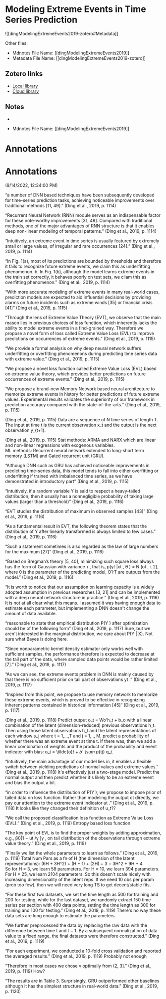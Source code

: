 # Modeling Extreme Events in Time Series Prediction

![[dingModelingExtremeEvents2019-zotero#Metadata]]

Other files:
* Mdnotes File Name: [[dingModelingExtremeEvents2019]]
* Metadata File Name: [[dingModelingExtremeEvents2019-zotero]]

##  Zotero links
* [Local library](zotero://select/items/1_2VBD3PYT)
* [Cloud library](http://zotero.org/users/4968335/items/2VBD3PYT)

## Notes
- 

* Mdnotes File Name: [[dingModelingExtremeEvents2019]]

# Annotations  

# Annotations  
(9/14/2022, 12:34:00 PM)

<span class="highlight" data-annotation="%7B%22attachmentURI%22%3A%22http%3A%2F%2Fzotero.org%2Fusers%2F4968335%2Fitems%2FENYDACEU%22%2C%22annotationKey%22%3A%225LVNT2IZ%22%2C%22color%22%3A%22%23ffd400%22%2C%22pageLabel%22%3A%221114%22%2C%22position%22%3A%7B%22pageIndex%22%3A0%2C%22rects%22%3A%5B%5B470.132%2C479.697%2C558.201%2C483.786%5D%2C%5B317.955%2C468.738%2C559.702%2C472.827%5D%2C%5B317.955%2C457.779%2C558.193%2C461.868%5D%2C%5B317.955%2C446.82%2C379.894%2C450.909%5D%5D%7D%2C%22citationItem%22%3A%7B%22uris%22%3A%5B%22http%3A%2F%2Fzotero.org%2Fusers%2F4968335%2Fitems%2F2VBD3PYT%22%5D%2C%22locator%22%3A%221114%22%7D%7D">“a number of DNN based techniques have been subsequently developed for time-series prediction tasks, achieving noticeable improvements over traditional methods [11, 49].”</span> <span class="citation" data-citation="%7B%22citationItems%22%3A%5B%7B%22uris%22%3A%5B%22http%3A%2F%2Fzotero.org%2Fusers%2F4968335%2Fitems%2F2VBD3PYT%22%5D%2C%22locator%22%3A%221114%22%7D%5D%2C%22properties%22%3A%7B%7D%7D">(<span class="citation-item">Ding et al., 2019, p. 1114</span>)</span>

<span class="highlight" data-annotation="%7B%22attachmentURI%22%3A%22http%3A%2F%2Fzotero.org%2Fusers%2F4968335%2Fitems%2FENYDACEU%22%2C%22annotationKey%22%3A%22MV4FEFWV%22%2C%22color%22%3A%22%23ffd400%22%2C%22pageLabel%22%3A%221114%22%2C%22position%22%3A%7B%22pageIndex%22%3A0%2C%22rects%22%3A%5B%5B522.686%2C446.82%2C558.193%2C450.909%5D%2C%5B317.955%2C435.861%2C558.358%2C439.95%5D%2C%5B317.955%2C424.902%2C559.715%2C428.991%5D%2C%5B317.955%2C413.943%2C558.19%2C418.032%5D%2C%5B317.955%2C402.985%2C548.316%2C407.074%5D%5D%7D%2C%22citationItem%22%3A%7B%22uris%22%3A%5B%22http%3A%2F%2Fzotero.org%2Fusers%2F4968335%2Fitems%2F2VBD3PYT%22%5D%2C%22locator%22%3A%221114%22%7D%7D">“Recurrent Neural Network (RNN) module serves as an indispensable factor for these note-worthy improvements [31, 48]. Compared with traditional methods, one of the major advantages of RNN structure is that it enables deep non-linear modeling of temporal patterns.”</span> <span class="citation" data-citation="%7B%22citationItems%22%3A%5B%7B%22uris%22%3A%5B%22http%3A%2F%2Fzotero.org%2Fusers%2F4968335%2Fitems%2F2VBD3PYT%22%5D%2C%22locator%22%3A%221114%22%7D%5D%2C%22properties%22%3A%7B%7D%7D">(<span class="citation-item">Ding et al., 2019, p. 1114</span>)</span>

<span class="highlight" data-annotation="%7B%22attachmentURI%22%3A%22http%3A%2F%2Fzotero.org%2Fusers%2F4968335%2Fitems%2FENYDACEU%22%2C%22annotationKey%22%3A%22WLMWXMWF%22%2C%22color%22%3A%22%23ffd400%22%2C%22pageLabel%22%3A%221114%22%2C%22position%22%3A%7B%22pageIndex%22%3A0%2C%22rects%22%3A%5B%5B442.688%2C216.683%2C558.193%2C220.772%5D%2C%5B317.955%2C205.724%2C559.176%2C209.813%5D%2C%5B317.955%2C194.765%2C454.822%2C198.854%5D%5D%7D%2C%22citationItem%22%3A%7B%22uris%22%3A%5B%22http%3A%2F%2Fzotero.org%2Fusers%2F4968335%2Fitems%2F2VBD3PYT%22%5D%2C%22locator%22%3A%221114%22%7D%7D">“Intuitively, an extreme event in time series is usually featured by extremely small or large values, of irregular and rare occurrences [24].”</span> <span class="citation" data-citation="%7B%22citationItems%22%3A%5B%7B%22uris%22%3A%5B%22http%3A%2F%2Fzotero.org%2Fusers%2F4968335%2Fitems%2F2VBD3PYT%22%5D%2C%22locator%22%3A%221114%22%7D%5D%2C%22properties%22%3A%7B%7D%7D">(<span class="citation-item">Ding et al., 2019, p. 1114</span>)</span>

<span class="highlight" data-annotation="%7B%22attachmentURI%22%3A%22http%3A%2F%2Fzotero.org%2Fusers%2F4968335%2Fitems%2FENYDACEU%22%2C%22annotationKey%22%3A%22LUPHLFCW%22%2C%22color%22%3A%22%23ffd400%22%2C%22pageLabel%22%3A%221114%22%2C%22position%22%3A%7B%22pageIndex%22%3A0%2C%22rects%22%3A%5B%5B327.223%2C126.959%2C558.188%2C135.432%5D%2C%5B317.955%2C118.053%2C558.192%2C122.142%5D%2C%5B317.955%2C105.014%2C558.195%2C113.514%5D%2C%5B317.955%2C96.135%2C558.426%2C100.224%5D%2C%5B317.955%2C83.096%2C515.688%2C91.434%5D%5D%7D%2C%22citationItem%22%3A%7B%22uris%22%3A%5B%22http%3A%2F%2Fzotero.org%2Fusers%2F4968335%2Fitems%2F2VBD3PYT%22%5D%2C%22locator%22%3A%221114%22%7D%7D">“In Fig. 1(a), most of its predictions are bounded by thresholds and therefore it fails to recognize future extreme events, we claim this as underfitting phenomenon. b. In Fig. 1(b), although the model learns extreme events in the train set correctly, it behaves poorly on test sets, we cliam this as overfitting phenomenon.”</span> <span class="citation" data-citation="%7B%22citationItems%22%3A%5B%7B%22uris%22%3A%5B%22http%3A%2F%2Fzotero.org%2Fusers%2F4968335%2Fitems%2F2VBD3PYT%22%5D%2C%22locator%22%3A%221114%22%7D%5D%2C%22properties%22%3A%7B%7D%7D">(<span class="citation-item">Ding et al., 2019, p. 1114</span>)</span>

<span class="highlight" data-annotation="%7B%22attachmentURI%22%3A%22http%3A%2F%2Fzotero.org%2Fusers%2F4968335%2Fitems%2FENYDACEU%22%2C%22annotationKey%22%3A%22CN8NZAFA%22%2C%22color%22%3A%22%23ffd400%22%2C%22pageLabel%22%3A%221115%22%2C%22position%22%3A%7B%22pageIndex%22%3A1%2C%22rects%22%3A%5B%5B184.869%2C394.207%2C294.036%2C398.296%5D%2C%5B53.798%2C383.248%2C294.036%2C387.337%5D%2C%5B53.798%2C372.289%2C294.034%2C376.378%5D%2C%5B53.798%2C361.33%2C271.223%2C365.419%5D%5D%7D%2C%22citationItem%22%3A%7B%22uris%22%3A%5B%22http%3A%2F%2Fzotero.org%2Fusers%2F4968335%2Fitems%2F2VBD3PYT%22%5D%2C%22locator%22%3A%221115%22%7D%7D">“With more accurate modeling of extreme events in many real-world cases, prediction models are expected to aid influential decisions by providing alarms on future incidents such as extreme winds [35] or financial crisis [41]”</span> <span class="citation" data-citation="%7B%22citationItems%22%3A%5B%7B%22uris%22%3A%5B%22http%3A%2F%2Fzotero.org%2Fusers%2F4968335%2Fitems%2F2VBD3PYT%22%5D%2C%22locator%22%3A%221115%22%7D%5D%2C%22properties%22%3A%7B%7D%7D">(<span class="citation-item">Ding et al., 2019, p. 1115</span>)</span>

<span class="highlight" data-annotation="%7B%22attachmentURI%22%3A%22http%3A%2F%2Fzotero.org%2Fusers%2F4968335%2Fitems%2FENYDACEU%22%2C%22annotationKey%22%3A%22BU5IDBWK%22%2C%22color%22%3A%22%23ffd400%22%2C%22pageLabel%22%3A%221115%22%2C%22position%22%3A%7B%22pageIndex%22%3A1%2C%22rects%22%3A%5B%5B133.717%2C295.577%2C294.263%2C299.666%5D%2C%5B53.529%2C284.618%2C294.035%2C288.707%5D%2C%5B53.798%2C273.659%2C294.033%2C277.748%5D%2C%5B53.798%2C262.7%2C294.032%2C266.789%5D%2C%5B53.798%2C251.741%2C294.037%2C255.83%5D%2C%5B53.798%2C240.782%2C166.508%2C244.871%5D%5D%7D%2C%22citationItem%22%3A%7B%22uris%22%3A%5B%22http%3A%2F%2Fzotero.org%2Fusers%2F4968335%2Fitems%2F2VBD3PYT%22%5D%2C%22locator%22%3A%221115%22%7D%7D">“Through the lens of Extreme Value Theory (EVT), we observe that the main reason lies in previous choices of loss function, which inherently lacks the ability to model extreme events in a find-grained way. Therefore we propose a novel form of loss called Extreme Value Loss (EVL) to improve predictions on occurrences of extreme events.”</span> <span class="citation" data-citation="%7B%22citationItems%22%3A%5B%7B%22uris%22%3A%5B%22http%3A%2F%2Fzotero.org%2Fusers%2F4968335%2Fitems%2F2VBD3PYT%22%5D%2C%22locator%22%3A%221115%22%7D%5D%2C%22properties%22%3A%7B%7D%7D">(<span class="citation-item">Ding et al., 2019, p. 1115</span>)</span>

<span class="highlight" data-annotation="%7B%22attachmentURI%22%3A%22http%3A%2F%2Fzotero.org%2Fusers%2F4968335%2Fitems%2FENYDACEU%22%2C%22annotationKey%22%3A%22D2N5SQHY%22%2C%22color%22%3A%22%23ffd400%22%2C%22pageLabel%22%3A%221115%22%2C%22position%22%3A%7B%22pageIndex%22%3A1%2C%22rects%22%3A%5B%5B62.24%2C138.084%2C294.033%2C145.75%5D%2C%5B62.24%2C128.47%2C294.031%2C132.559%5D%2C%5B62.24%2C117.511%2C175.436%2C121.6%5D%5D%7D%2C%22citationItem%22%3A%7B%22uris%22%3A%5B%22http%3A%2F%2Fzotero.org%2Fusers%2F4968335%2Fitems%2F2VBD3PYT%22%5D%2C%22locator%22%3A%221115%22%7D%7D">“We provide a formal analysis on why deep neural network suffers underfitting or overfitting phenomenons during predicting time series data with extreme value.”</span> <span class="citation" data-citation="%7B%22citationItems%22%3A%5B%7B%22uris%22%3A%5B%22http%3A%2F%2Fzotero.org%2Fusers%2F4968335%2Fitems%2F2VBD3PYT%22%5D%2C%22locator%22%3A%221115%22%7D%5D%2C%22properties%22%3A%7B%7D%7D">(<span class="citation-item">Ding et al., 2019, p. 1115</span>)</span>

<span class="highlight" data-annotation="%7B%22attachmentURI%22%3A%22http%3A%2F%2Fzotero.org%2Fusers%2F4968335%2Fitems%2FENYDACEU%22%2C%22annotationKey%22%3A%225JTMYV4Z%22%2C%22color%22%3A%22%23ffd400%22%2C%22pageLabel%22%3A%221115%22%2C%22position%22%3A%7B%22pageIndex%22%3A1%2C%22rects%22%3A%5B%5B62.24%2C105.207%2C294.569%2C112.873%5D%2C%5B62.24%2C95.593%2C294.033%2C99.682%5D%2C%5B62.24%2C84.635%2C211.389%2C88.724%5D%5D%7D%2C%22citationItem%22%3A%7B%22uris%22%3A%5B%22http%3A%2F%2Fzotero.org%2Fusers%2F4968335%2Fitems%2F2VBD3PYT%22%5D%2C%22locator%22%3A%221115%22%7D%7D">“We propose a novel loss function called Extreme Value Loss (EVL) based on extreme value theory, which provides better predictions on future occurrences of extreme events.”</span> <span class="citation" data-citation="%7B%22citationItems%22%3A%5B%7B%22uris%22%3A%5B%22http%3A%2F%2Fzotero.org%2Fusers%2F4968335%2Fitems%2F2VBD3PYT%22%5D%2C%22locator%22%3A%221115%22%7D%5D%2C%22properties%22%3A%7B%7D%7D">(<span class="citation-item">Ding et al., 2019, p. 1115</span>)</span>

<span class="highlight" data-annotation="%7B%22attachmentURI%22%3A%22http%3A%2F%2Fzotero.org%2Fusers%2F4968335%2Fitems%2FENYDACEU%22%2C%22annotationKey%22%3A%22CTE3FYCZ%22%2C%22color%22%3A%22%23ffd400%22%2C%22pageLabel%22%3A%221115%22%2C%22position%22%3A%7B%22pageIndex%22%3A1%2C%22rects%22%3A%5B%5B326.397%2C696.988%2C559.71%2C704.654%5D%2C%5B326.397%2C687.374%2C558.19%2C691.463%5D%2C%5B326.397%2C676.415%2C559.71%2C680.504%5D%2C%5B326.397%2C665.456%2C558.193%2C669.545%5D%2C%5B326.397%2C654.498%2C401.362%2C658.587%5D%5D%7D%2C%22citationItem%22%3A%7B%22uris%22%3A%5B%22http%3A%2F%2Fzotero.org%2Fusers%2F4968335%2Fitems%2F2VBD3PYT%22%5D%2C%22locator%22%3A%221115%22%7D%7D">“We propose a brand-new Memory Network based neural architecture to memorize extreme events in history for better predictions of future extreme values. Experimental results validates the superiority of our framework in prediction accuracy compared with the state-of-the-arts.”</span> <span class="citation" data-citation="%7B%22citationItems%22%3A%5B%7B%22uris%22%3A%5B%22http%3A%2F%2Fzotero.org%2Fusers%2F4968335%2Fitems%2F2VBD3PYT%22%5D%2C%22locator%22%3A%221115%22%7D%5D%2C%22properties%22%3A%7B%7D%7D">(<span class="citation-item">Ding et al., 2019, p. 1115</span>)</span>

<span class="citation" data-citation="%7B%22citationItems%22%3A%5B%7B%22uris%22%3A%5B%22http%3A%2F%2Fzotero.org%2Fusers%2F4968335%2Fitems%2F2VBD3PYT%22%5D%2C%22locator%22%3A%221115%22%7D%5D%2C%22properties%22%3A%7B%7D%7D">(<span class="citation-item">Ding et al., 2019, p. 1115</span>)</span> Data are a sequence of N time series of length T. The input at time t is the current observation x_t and the output is the next observation y_{t+1}.

<span class="citation" data-citation="%7B%22citationItems%22%3A%5B%7B%22uris%22%3A%5B%22http%3A%2F%2Fzotero.org%2Fusers%2F4968335%2Fitems%2F2VBD3PYT%22%5D%2C%22locator%22%3A%221115%22%7D%5D%2C%22properties%22%3A%7B%7D%7D">(<span class="citation-item">Ding et al., 2019, p. 1115</span>)</span> Stat methods: ARMA and NARX which are linear and non-linear regressions with exogenous variables.  
ML methods: Recurrent neural network extended to long-short term memory (LSTM) and Gated recurrent unit (GRU).

<span class="highlight" data-annotation="%7B%22attachmentURI%22%3A%22http%3A%2F%2Fzotero.org%2Fusers%2F4968335%2Fitems%2FENYDACEU%22%2C%22annotationKey%22%3A%22WPJW66V4%22%2C%22color%22%3A%22%23ffd400%22%2C%22pageLabel%22%3A%221115%22%2C%22position%22%3A%7B%22pageIndex%22%3A1%2C%22rects%22%3A%5B%5B317.641%2C239.742%2C558.194%2C243.831%5D%2C%5B317.955%2C228.783%2C558.358%2C232.872%5D%2C%5B317.955%2C217.824%2C558.192%2C221.913%5D%2C%5B317.623%2C206.865%2C472.804%2C210.954%5D%5D%7D%2C%22citationItem%22%3A%7B%22uris%22%3A%5B%22http%3A%2F%2Fzotero.org%2Fusers%2F4968335%2Fitems%2F2VBD3PYT%22%5D%2C%22locator%22%3A%221115%22%7D%7D">“Although DNN such as GRU has achieved noticeable improvements in predicting time-series data, this model tends to fall into either overfitting or underfitting if trained with imbalanced time series, as we have demonstrated in introductory part”</span> <span class="citation" data-citation="%7B%22citationItems%22%3A%5B%7B%22uris%22%3A%5B%22http%3A%2F%2Fzotero.org%2Fusers%2F4968335%2Fitems%2F2VBD3PYT%22%5D%2C%22locator%22%3A%221115%22%7D%5D%2C%22properties%22%3A%7B%7D%7D">(<span class="citation-item">Ding et al., 2019, p. 1115</span>)</span>

<span class="highlight" data-annotation="%7B%22attachmentURI%22%3A%22http%3A%2F%2Fzotero.org%2Fusers%2F4968335%2Fitems%2FENYDACEU%22%2C%22annotationKey%22%3A%2294JBFRQG%22%2C%22color%22%3A%22%23ffd400%22%2C%22pageLabel%22%3A%221116%22%2C%22position%22%3A%7B%22pageIndex%22%3A2%2C%22rects%22%3A%5B%5B165.171%2C405.643%2C294.045%2C414.608%5D%2C%5B53.798%2C394.827%2C295.552%2C403.165%5D%2C%5B53.798%2C385.949%2C294.571%2C390.038%5D%5D%7D%2C%22citationItem%22%3A%7B%22uris%22%3A%5B%22http%3A%2F%2Fzotero.org%2Fusers%2F4968335%2Fitems%2F2VBD3PYT%22%5D%2C%22locator%22%3A%221116%22%7D%7D">“Intuitively, if a random variable Y is said to respect a heavy-tailed distribution, then it usually has a nonnegligible probability of taking large values (larger than a threshold)”</span> <span class="citation" data-citation="%7B%22citationItems%22%3A%5B%7B%22uris%22%3A%5B%22http%3A%2F%2Fzotero.org%2Fusers%2F4968335%2Fitems%2F2VBD3PYT%22%5D%2C%22locator%22%3A%221116%22%7D%5D%2C%22properties%22%3A%7B%7D%7D">(<span class="citation-item">Ding et al., 2019, p. 1116</span>)</span>

<span class="highlight" data-annotation="%7B%22attachmentURI%22%3A%22http%3A%2F%2Fzotero.org%2Fusers%2F4968335%2Fitems%2FENYDACEU%22%2C%22annotationKey%22%3A%2274IDXHTZ%22%2C%22color%22%3A%22%23ffd400%22%2C%22pageLabel%22%3A%221116%22%2C%22position%22%3A%7B%22pageIndex%22%3A2%2C%22rects%22%3A%5B%5B278.187%2C257.215%2C294.3%2C261.304%5D%2C%5B53.798%2C246.256%2C276.434%2C250.345%5D%5D%7D%2C%22citationItem%22%3A%7B%22uris%22%3A%5B%22http%3A%2F%2Fzotero.org%2Fusers%2F4968335%2Fitems%2F2VBD3PYT%22%5D%2C%22locator%22%3A%221116%22%7D%7D">“EVT studies the distribution of maximum in observed samples [43]”</span> <span class="citation" data-citation="%7B%22citationItems%22%3A%5B%7B%22uris%22%3A%5B%22http%3A%2F%2Fzotero.org%2Fusers%2F4968335%2Fitems%2F2VBD3PYT%22%5D%2C%22locator%22%3A%221116%22%7D%5D%2C%22properties%22%3A%7B%7D%7D">(<span class="citation-item">Ding et al., 2019, p. 1116</span>)</span>

<span class="highlight" data-annotation="%7B%22attachmentURI%22%3A%22http%3A%2F%2Fzotero.org%2Fusers%2F4968335%2Fitems%2FENYDACEU%22%2C%22annotationKey%22%3A%22EJY4TYYU%22%2C%22color%22%3A%22%23ffd400%22%2C%22pageLabel%22%3A%221116%22%2C%22position%22%3A%7B%22pageIndex%22%3A2%2C%22rects%22%3A%5B%5B160.926%2C147.885%2C294.031%2C151.974%5D%2C%5B53.798%2C134.702%2C294.278%2C143.668%5D%2C%5B53.798%2C125.967%2C210.927%2C130.056%5D%5D%7D%2C%22citationItem%22%3A%7B%22uris%22%3A%5B%22http%3A%2F%2Fzotero.org%2Fusers%2F4968335%2Fitems%2F2VBD3PYT%22%5D%2C%22locator%22%3A%221116%22%7D%7D">“As a fundamental result in EVT, the following theorem states that the distribution of Y after linearly transformed is always limited to few cases.”</span> <span class="citation" data-citation="%7B%22citationItems%22%3A%5B%7B%22uris%22%3A%5B%22http%3A%2F%2Fzotero.org%2Fusers%2F4968335%2Fitems%2F2VBD3PYT%22%5D%2C%22locator%22%3A%221116%22%7D%5D%2C%22properties%22%3A%7B%7D%7D">(<span class="citation-item">Ding et al., 2019, p. 1116</span>)</span>

<span class="highlight" data-annotation="%7B%22attachmentURI%22%3A%22http%3A%2F%2Fzotero.org%2Fusers%2F4968335%2Fitems%2FENYDACEU%22%2C%22annotationKey%22%3A%225PPR28M3%22%2C%22color%22%3A%22%23ffd400%22%2C%22pageLabel%22%3A%221116%22%2C%22position%22%3A%7B%22pageIndex%22%3A2%2C%22rects%22%3A%5B%5B492.906%2C635.654%2C558.195%2C644.62%5D%2C%5B317.955%2C626.919%2C558.194%2C631.008%5D%2C%5B317.955%2C615.96%2C371.685%2C620.049%5D%5D%7D%2C%22citationItem%22%3A%7B%22uris%22%3A%5B%22http%3A%2F%2Fzotero.org%2Fusers%2F4968335%2Fitems%2F2VBD3PYT%22%5D%2C%22locator%22%3A%221116%22%7D%7D">“Such a statement sometimes is also regarded as the law of large numbers for the maximum [27]”</span> <span class="citation" data-citation="%7B%22citationItems%22%3A%5B%7B%22uris%22%3A%5B%22http%3A%2F%2Fzotero.org%2Fusers%2F4968335%2Fitems%2F2VBD3PYT%22%5D%2C%22locator%22%3A%221116%22%7D%5D%2C%22properties%22%3A%7B%7D%7D">(<span class="citation-item">Ding et al., 2019, p. 1116</span>)</span>

<span class="highlight" data-annotation="%7B%22attachmentURI%22%3A%22http%3A%2F%2Fzotero.org%2Fusers%2F4968335%2Fitems%2FENYDACEU%22%2C%22annotationKey%22%3A%22PWZQ6GPP%22%2C%22color%22%3A%22%23ffd400%22%2C%22pageLabel%22%3A%221116%22%2C%22position%22%3A%7B%22pageIndex%22%3A2%2C%22rects%22%3A%5B%5B504.964%2C303.755%2C559.715%2C313.642%5D%2C%5B317.955%2C295.941%2C558.193%2C300.03%5D%2C%5B317.955%2C281.838%2C559.188%2C291.724%5D%2C%5B317.623%2C270.638%2C558.201%2C280.766%5D%2C%5B317.955%2C263.065%2C376.297%2C267.154%5D%5D%7D%2C%22citationItem%22%3A%7B%22uris%22%3A%5B%22http%3A%2F%2Fzotero.org%2Fusers%2F4968335%2Fitems%2F2VBD3PYT%22%5D%2C%22locator%22%3A%221116%22%7D%7D">“Based on Bregman’s theory [5, 40], minimizing such square loss always has the form of Gaussian with variance τ , that is, p(yt |xt , θ ) = N (ot , τ 2), where θ is the parameter of the predicting model, O1:T are outputs from the model.”</span> <span class="citation" data-citation="%7B%22citationItems%22%3A%5B%7B%22uris%22%3A%5B%22http%3A%2F%2Fzotero.org%2Fusers%2F4968335%2Fitems%2F2VBD3PYT%22%5D%2C%22locator%22%3A%221116%22%7D%5D%2C%22properties%22%3A%7B%7D%7D">(<span class="citation-item">Ding et al., 2019, p. 1116</span>)</span>

<span class="highlight" data-annotation="%7B%22attachmentURI%22%3A%22http%3A%2F%2Fzotero.org%2Fusers%2F4968335%2Fitems%2FENYDACEU%22%2C%22annotationKey%22%3A%22GQ65HWBG%22%2C%22color%22%3A%22%23ffd400%22%2C%22pageLabel%22%3A%221116%22%2C%22position%22%3A%7B%22pageIndex%22%3A2%2C%22rects%22%3A%5B%5B454.672%2C126.246%2C558.369%2C135.213%5D%2C%5B317.955%2C117.511%2C558.189%2C121.6%5D%2C%5B317.955%2C106.552%2C558.197%2C110.641%5D%2C%5B317.955%2C93.37%2C455.592%2C102.335%5D%5D%7D%2C%22citationItem%22%3A%7B%22uris%22%3A%5B%22http%3A%2F%2Fzotero.org%2Fusers%2F4968335%2Fitems%2F2VBD3PYT%22%5D%2C%22locator%22%3A%221116%22%7D%7D">“It is worth to notice that our assumption on learning capacity is a widely adopted assumption in previous researches [3, 21] and can be implemented with a deep neural network structure in practice.”</span> <span class="citation" data-citation="%7B%22citationItems%22%3A%5B%7B%22uris%22%3A%5B%22http%3A%2F%2Fzotero.org%2Fusers%2F4968335%2Fitems%2F2VBD3PYT%22%5D%2C%22locator%22%3A%221116%22%7D%5D%2C%22properties%22%3A%7B%7D%7D">(<span class="citation-item">Ding et al., 2019, p. 1116</span>)</span> It is not at all clear what this means. I assumed it was having enough data to estimate each parameter, but implementing a DNN doesn't change the amount of data available.

<span class="highlight" data-annotation="%7B%22attachmentURI%22%3A%22http%3A%2F%2Fzotero.org%2Fusers%2F4968335%2Fitems%2FENYDACEU%22%2C%22annotationKey%22%3A%22XQ5CUI3M%22%2C%22color%22%3A%22%23ffd400%22%2C%22pageLabel%22%3A%221117%22%2C%22position%22%3A%7B%22pageIndex%22%3A3%2C%22rects%22%3A%5B%5B105.898%2C500.58%2C294.045%2C509.546%5D%2C%5B53.798%2C491.845%2C237.691%2C495.934%5D%5D%7D%2C%22citationItem%22%3A%7B%22uris%22%3A%5B%22http%3A%2F%2Fzotero.org%2Fusers%2F4968335%2Fitems%2F2VBD3PYT%22%5D%2C%22locator%22%3A%221117%22%7D%7D">“reasonable to state that empirical distribution P(Y ) after optimization should be of the following form”</span> <span class="citation" data-citation="%7B%22citationItems%22%3A%5B%7B%22uris%22%3A%5B%22http%3A%2F%2Fzotero.org%2Fusers%2F4968335%2Fitems%2F2VBD3PYT%22%5D%2C%22locator%22%3A%221117%22%7D%5D%2C%22properties%22%3A%7B%7D%7D">(<span class="citation-item">Ding et al., 2019, p. 1117</span>)</span> Sure, but we aren't interested in the marginal distribution, we care about P(Y | X). Not sure what Bayes is doing here.

<span class="highlight" data-annotation="%7B%22attachmentURI%22%3A%22http%3A%2F%2Fzotero.org%2Fusers%2F4968335%2Fitems%2FENYDACEU%22%2C%22annotationKey%22%3A%22KITNE8C5%22%2C%22color%22%3A%22%23ffd400%22%2C%22pageLabel%22%3A%221117%22%2C%22position%22%3A%7B%22pageIndex%22%3A3%2C%22rects%22%3A%5B%5B63.761%2C323.916%2C294.039%2C328.005%5D%2C%5B53.467%2C312.957%2C294.039%2C317.046%5D%2C%5B53.798%2C301.998%2C294.036%2C306.087%5D%2C%5B53.467%2C291.039%2C156.354%2C295.128%5D%5D%7D%2C%22citationItem%22%3A%7B%22uris%22%3A%5B%22http%3A%2F%2Fzotero.org%2Fusers%2F4968335%2Fitems%2F2VBD3PYT%22%5D%2C%22locator%22%3A%221117%22%7D%7D">“Since nonparametric kernel density estimator only works well with sufficient samples, the performance therefore is expected to decrease at the tail part of the data, where sampled data points would be rather limited [7].”</span> <span class="citation" data-citation="%7B%22citationItems%22%3A%5B%7B%22uris%22%3A%5B%22http%3A%2F%2Fzotero.org%2Fusers%2F4968335%2Fitems%2F2VBD3PYT%22%5D%2C%22locator%22%3A%221117%22%7D%5D%2C%22properties%22%3A%7B%7D%7D">(<span class="citation-item">Ding et al., 2019, p. 1117</span>)</span>

<span class="highlight" data-annotation="%7B%22attachmentURI%22%3A%22http%3A%2F%2Fzotero.org%2Fusers%2F4968335%2Fitems%2FENYDACEU%22%2C%22annotationKey%22%3A%22AV2D9HVQ%22%2C%22color%22%3A%22%23ffd400%22%2C%22pageLabel%22%3A%221117%22%2C%22position%22%3A%7B%22pageIndex%22%3A3%2C%22rects%22%3A%5B%5B327.918%2C536.863%2C558.426%2C540.952%5D%2C%5B317.955%2C525.904%2C558.192%2C529.993%5D%2C%5B317.417%2C511.8%2C328.047%2C521.688%5D%5D%7D%2C%22citationItem%22%3A%7B%22uris%22%3A%5B%22http%3A%2F%2Fzotero.org%2Fusers%2F4968335%2Fitems%2F2VBD3PYT%22%5D%2C%22locator%22%3A%221117%22%7D%7D">“As we can see, the extreme events problem in DNN is mainly caused by that there is no sufficient prior on tail part of observations yt .”</span> <span class="citation" data-citation="%7B%22citationItems%22%3A%5B%7B%22uris%22%3A%5B%22http%3A%2F%2Fzotero.org%2Fusers%2F4968335%2Fitems%2F2VBD3PYT%22%5D%2C%22locator%22%3A%221117%22%7D%5D%2C%22properties%22%3A%7B%7D%7D">(<span class="citation-item">Ding et al., 2019, p. 1117</span>)</span>

<span class="highlight" data-annotation="%7B%22attachmentURI%22%3A%22http%3A%2F%2Fzotero.org%2Fusers%2F4968335%2Fitems%2FENYDACEU%22%2C%22annotationKey%22%3A%223HZYIC72%22%2C%22color%22%3A%22%23ffd400%22%2C%22pageLabel%22%3A%221117%22%2C%22position%22%3A%7B%22pageIndex%22%3A3%2C%22rects%22%3A%5B%5B507.428%2C266.366%2C558.199%2C270.455%5D%2C%5B317.955%2C253.328%2C558.2%2C261.666%5D%2C%5B317.955%2C244.449%2C558.193%2C248.538%5D%2C%5B317.955%2C233.49%2C535.605%2C237.579%5D%5D%7D%2C%22citationItem%22%3A%7B%22uris%22%3A%5B%22http%3A%2F%2Fzotero.org%2Fusers%2F4968335%2Fitems%2F2VBD3PYT%22%5D%2C%22locator%22%3A%221117%22%7D%7D">“Inspired from this point, we propose to use memory network to memorize these extreme events, which is proved to be effective in recognizing inherent patterns contained in historical information [45]”</span> <span class="citation" data-citation="%7B%22citationItems%22%3A%5B%7B%22uris%22%3A%5B%22http%3A%2F%2Fzotero.org%2Fusers%2F4968335%2Fitems%2F2VBD3PYT%22%5D%2C%22locator%22%3A%221117%22%7D%5D%2C%22properties%22%3A%7B%7D%7D">(<span class="citation-item">Ding et al., 2019, p. 1117</span>)</span>

<span class="citation" data-citation="%7B%22citationItems%22%3A%5B%7B%22uris%22%3A%5B%22http%3A%2F%2Fzotero.org%2Fusers%2F4968335%2Fitems%2F2VBD3PYT%22%5D%2C%22locator%22%3A%221118%22%7D%5D%2C%22properties%22%3A%7B%7D%7D">(<span class="citation-item">Ding et al., 2019, p. 1118</span>)</span> Predict output o_t = Wo'h_t + b_o with a linear combination of the latent (dimension-reduced) previous observations h_t. Then using those latent observations h_t and the latent representations of each window s_j where t = 1,...,T and j = 1,.., M, predict a probability of whether there was an extreme event at time t. If there was, then we add a linear combination of weights and the product of the probability and event indicator with bias: o_t = \tilde{o}_t + b' \sum p_{tj} q_t.

<span class="highlight" data-annotation="%7B%22attachmentURI%22%3A%22http%3A%2F%2Fzotero.org%2Fusers%2F4968335%2Fitems%2FENYDACEU%22%2C%22annotationKey%22%3A%22H5MYX3M9%22%2C%22color%22%3A%22%23ffd400%22%2C%22pageLabel%22%3A%221118%22%2C%22position%22%3A%7B%22pageIndex%22%3A4%2C%22rects%22%3A%5B%5B95.368%2C244.069%2C294.038%2C248.158%5D%2C%5B53.798%2C233.11%2C294.036%2C237.199%5D%2C%5B53.574%2C222.151%2C150.752%2C226.24%5D%5D%7D%2C%22citationItem%22%3A%7B%22uris%22%3A%5B%22http%3A%2F%2Fzotero.org%2Fusers%2F4968335%2Fitems%2F2VBD3PYT%22%5D%2C%22locator%22%3A%221118%22%7D%7D">“Intuitively, the main advantage of our model lies in, it enables a flexible switch between yielding predictions of normal values and extreme values.”</span> <span class="citation" data-citation="%7B%22citationItems%22%3A%5B%7B%22uris%22%3A%5B%22http%3A%2F%2Fzotero.org%2Fusers%2F4968335%2Fitems%2F2VBD3PYT%22%5D%2C%22locator%22%3A%221118%22%7D%5D%2C%22properties%22%3A%7B%7D%7D">(<span class="citation-item">Ding et al., 2019, p. 1118</span>)</span> It's effectively just a two-stage model. Predict the normal output and then predict whether it's likely to be an extreme event and bias the output a bit.

<span class="highlight" data-annotation="%7B%22attachmentURI%22%3A%22http%3A%2F%2Fzotero.org%2Fusers%2F4968335%2Fitems%2FENYDACEU%22%2C%22annotationKey%22%3A%22ELLEH9IS%22%2C%22color%22%3A%22%23ffd400%22%2C%22pageLabel%22%3A%221118%22%2C%22position%22%3A%7B%22pageIndex%22%3A4%2C%22rects%22%3A%5B%5B550.988%2C235.97%2C558.19%2C244.936%5D%2C%5B317.955%2C225.011%2C558.197%2C233.977%5D%2C%5B317.955%2C216.276%2C559.71%2C220.365%5D%2C%5B317.955%2C202.172%2C558.361%2C212.06%5D%2C%5B317.417%2C191.213%2C328.186%2C201.101%5D%5D%7D%2C%22citationItem%22%3A%7B%22uris%22%3A%5B%22http%3A%2F%2Fzotero.org%2Fusers%2F4968335%2Fitems%2F2VBD3PYT%22%5D%2C%22locator%22%3A%221118%22%7D%7D">“in order to influence the distribution of P(Y ), we propose to impose prior of tailed data on loss function. Rather than modeling the output ot directly, we pay our attention to the extreme event indicator ut .”</span> <span class="citation" data-citation="%7B%22citationItems%22%3A%5B%7B%22uris%22%3A%5B%22http%3A%2F%2Fzotero.org%2Fusers%2F4968335%2Fitems%2F2VBD3PYT%22%5D%2C%22locator%22%3A%221118%22%7D%5D%2C%22properties%22%3A%7B%7D%7D">(<span class="citation-item">Ding et al., 2019, p. 1118</span>)</span> It looks like they changed their definition of u_t??

<span class="highlight" data-annotation="%7B%22attachmentURI%22%3A%22http%3A%2F%2Fzotero.org%2Fusers%2F4968335%2Fitems%2FENYDACEU%22%2C%22annotationKey%22%3A%22ZXAP6EHS%22%2C%22color%22%3A%22%23ffd400%22%2C%22pageLabel%22%3A%221119%22%2C%22position%22%3A%7B%22pageIndex%22%3A5%2C%22rects%22%3A%5B%5B154.934%2C556.928%2C294.036%2C565.266%5D%2C%5B53.798%2C548.049%2C189.781%2C552.138%5D%5D%7D%2C%22citationItem%22%3A%7B%22uris%22%3A%5B%22http%3A%2F%2Fzotero.org%2Fusers%2F4968335%2Fitems%2F2VBD3PYT%22%5D%2C%22locator%22%3A%221119%22%7D%7D">“We call the proposed classification loss function as Extreme Value Loss (EVL).”</span> <span class="citation" data-citation="%7B%22citationItems%22%3A%5B%7B%22uris%22%3A%5B%22http%3A%2F%2Fzotero.org%2Fusers%2F4968335%2Fitems%2F2VBD3PYT%22%5D%2C%22locator%22%3A%221119%22%7D%5D%2C%22properties%22%3A%7B%7D%7D">(<span class="citation-item">Ding et al., 2019, p. 1119</span>)</span> Entropy based loss function

<span class="highlight" data-annotation="%7B%22attachmentURI%22%3A%22http%3A%2F%2Fzotero.org%2Fusers%2F4968335%2Fitems%2FENYDACEU%22%2C%22annotationKey%22%3A%2259IVJKH5%22%2C%22color%22%3A%22%23ffd400%22%2C%22pageLabel%22%3A%221119%22%2C%22position%22%3A%7B%22pageIndex%22%3A5%2C%22rects%22%3A%5B%5B265.446%2C491.174%2C294.275%2C499.512%5D%2C%5B53.798%2C482.295%2C295.019%2C486.384%5D%2C%5B53.798%2C468.191%2C294.036%2C480.064%5D%2C%5B53.798%2C460.377%2C131.595%2C464.466%5D%5D%7D%2C%22citationItem%22%3A%7B%22uris%22%3A%5B%22http%3A%2F%2Fzotero.org%2Fusers%2F4968335%2Fitems%2F2VBD3PYT%22%5D%2C%22locator%22%3A%221119%22%7D%7D">“The key point of EVL is to find the proper weights by adding approximation, e.g., β0[1 − ut /γ ]γ , on tail distribution of the observations through extreme value theory.”</span> <span class="citation" data-citation="%7B%22citationItems%22%3A%5B%7B%22uris%22%3A%5B%22http%3A%2F%2Fzotero.org%2Fusers%2F4968335%2Fitems%2F2VBD3PYT%22%5D%2C%22locator%22%3A%221119%22%7D%5D%2C%22properties%22%3A%7B%7D%7D">(<span class="citation-item">Ding et al., 2019, p. 1119</span>)</span>

<span class="highlight" data-annotation="%7B%22attachmentURI%22%3A%22http%3A%2F%2Fzotero.org%2Fusers%2F4968335%2Fitems%2FENYDACEU%22%2C%22annotationKey%22%3A%227YY9UZY9%22%2C%22color%22%3A%22%23ffd400%22%2C%22pageLabel%22%3A%221119%22%2C%22position%22%3A%7B%22pageIndex%22%3A5%2C%22rects%22%3A%5B%5B255.869%2C188.169%2C294.041%2C197.136%5D%2C%5B53.798%2C179.435%2C217.912%2C183.524%5D%5D%7D%2C%22citationItem%22%3A%7B%22uris%22%3A%5B%22http%3A%2F%2Fzotero.org%2Fusers%2F4968335%2Fitems%2F2VBD3PYT%22%5D%2C%22locator%22%3A%221119%22%7D%7D">“Finally we list the whole parameters to learn as follows.”</span> <span class="citation" data-citation="%7B%22citationItems%22%3A%5B%7B%22uris%22%3A%5B%22http%3A%2F%2Fzotero.org%2Fusers%2F4968335%2Fitems%2F2VBD3PYT%22%5D%2C%22locator%22%3A%221119%22%7D%5D%2C%22properties%22%3A%7B%7D%7D">(<span class="citation-item">Ding et al., 2019, p. 1119</span>)</span> Total Num Pars as a fn of H (the dimension of the latent representations): (6H + 3H^2) + (H + 1) + (2H) + 3 = 3H^2 + 9H + 4  
So for H = 3, we learn 58 parameters. For H = 10, we learn 394 parameters.  
For H = 25, we learn 2104 parameters. So this doesn't scale nicely with increasing dimensionality of the latent reps. If we need 10 obs per param (prob too few), then we will need very long TS to get decent/stable fits.

<span class="highlight" data-annotation="%7B%22attachmentURI%22%3A%22http%3A%2F%2Fzotero.org%2Fusers%2F4968335%2Fitems%2FENYDACEU%22%2C%22annotationKey%22%3A%22ZG8YN6U2%22%2C%22color%22%3A%22%23ffd400%22%2C%22pageLabel%22%3A%221119%22%2C%22position%22%3A%7B%22pageIndex%22%3A5%2C%22rects%22%3A%5B%5B327.918%2C361.885%2C558.362%2C365.974%5D%2C%5B317.955%2C350.927%2C558.42%2C355.016%5D%2C%5B317.955%2C339.968%2C558.196%2C344.057%5D%2C%5B317.955%2C329.009%2C506.641%2C333.098%5D%5D%7D%2C%22citationItem%22%3A%7B%22uris%22%3A%5B%22http%3A%2F%2Fzotero.org%2Fusers%2F4968335%2Fitems%2F2VBD3PYT%22%5D%2C%22locator%22%3A%221119%22%7D%7D">“For these first two datasets, we set the time length as 500 for training and 200 for testing, while for the last dataset, we randomly extract 150 time series per section with 400 data points, setting the time length as 300 for training and 100 for testing.”</span> <span class="citation" data-citation="%7B%22citationItems%22%3A%5B%7B%22uris%22%3A%5B%22http%3A%2F%2Fzotero.org%2Fusers%2F4968335%2Fitems%2F2VBD3PYT%22%5D%2C%22locator%22%3A%221119%22%7D%5D%2C%22properties%22%3A%7B%7D%7D">(<span class="citation-item">Ding et al., 2019, p. 1119</span>)</span> There's no way these data sets are long enough to estimate the parameters.

<span class="highlight" data-annotation="%7B%22attachmentURI%22%3A%22http%3A%2F%2Fzotero.org%2Fusers%2F4968335%2Fitems%2FENYDACEU%22%2C%22annotationKey%22%3A%22R78L8SHY%22%2C%22color%22%3A%22%23ffd400%22%2C%22pageLabel%22%3A%221119%22%2C%22position%22%3A%7B%22pageIndex%22%3A5%2C%22rects%22%3A%5B%5B435.462%2C296.132%2C558.19%2C300.221%5D%2C%5B317.955%2C282.95%2C558.201%2C291.915%5D%2C%5B317.641%2C271.991%2C559.174%2C280.957%5D%2C%5B317.955%2C263.255%2C482.876%2C267.344%5D%5D%7D%2C%22citationItem%22%3A%7B%22uris%22%3A%5B%22http%3A%2F%2Fzotero.org%2Fusers%2F4968335%2Fitems%2F2VBD3PYT%22%5D%2C%22locator%22%3A%221119%22%7D%7D">“We further preprocessed the data by replacing the raw data with the difference between time t and t − 1. By a subsequent normalization of data value to a fixed range, the final datasets were therefore constructed.”</span> <span class="citation" data-citation="%7B%22citationItems%22%3A%5B%7B%22uris%22%3A%5B%22http%3A%2F%2Fzotero.org%2Fusers%2F4968335%2Fitems%2F2VBD3PYT%22%5D%2C%22locator%22%3A%221119%22%7D%5D%2C%22properties%22%3A%7B%7D%7D">(<span class="citation-item">Ding et al., 2019, p. 1119</span>)</span>

<span class="highlight" data-annotation="%7B%22attachmentURI%22%3A%22http%3A%2F%2Fzotero.org%2Fusers%2F4968335%2Fitems%2FENYDACEU%22%2C%22annotationKey%22%3A%22SHJ3EUQ6%22%2C%22color%22%3A%22%23ffd400%22%2C%22pageLabel%22%3A%221119%22%2C%22position%22%3A%7B%22pageIndex%22%3A5%2C%22rects%22%3A%5B%5B327.918%2C252.296%2C558.191%2C256.385%5D%2C%5B317.955%2C239.114%2C425.228%2C248.081%5D%5D%7D%2C%22citationItem%22%3A%7B%22uris%22%3A%5B%22http%3A%2F%2Fzotero.org%2Fusers%2F4968335%2Fitems%2F2VBD3PYT%22%5D%2C%22locator%22%3A%221119%22%7D%7D">“For each experiment, we conducted a 10-fold cross validation and reported the averaged results.”</span> <span class="citation" data-citation="%7B%22citationItems%22%3A%5B%7B%22uris%22%3A%5B%22http%3A%2F%2Fzotero.org%2Fusers%2F4968335%2Fitems%2F2VBD3PYT%22%5D%2C%22locator%22%3A%221119%22%7D%5D%2C%22properties%22%3A%7B%7D%7D">(<span class="citation-item">Ding et al., 2019, p. 1119</span>)</span> Probably not enough

<span class="highlight" data-annotation="%7B%22attachmentURI%22%3A%22http%3A%2F%2Fzotero.org%2Fusers%2F4968335%2Fitems%2FENYDACEU%22%2C%22annotationKey%22%3A%22NUCGQ2JZ%22%2C%22color%22%3A%22%23ffd400%22%2C%22pageLabel%22%3A%221119%22%2C%22position%22%3A%7B%22pageIndex%22%3A5%2C%22rects%22%3A%5B%5B354.563%2C184.32%2C559.582%2C193.286%5D%5D%7D%2C%22citationItem%22%3A%7B%22uris%22%3A%5B%22http%3A%2F%2Fzotero.org%2Fusers%2F4968335%2Fitems%2F2VBD3PYT%22%5D%2C%22locator%22%3A%221119%22%7D%7D">“Therefore in most cases we chose γ optimally from (2, 3].”</span> <span class="citation" data-citation="%7B%22citationItems%22%3A%5B%7B%22uris%22%3A%5B%22http%3A%2F%2Fzotero.org%2Fusers%2F4968335%2Fitems%2F2VBD3PYT%22%5D%2C%22locator%22%3A%221119%22%7D%5D%2C%22properties%22%3A%7B%7D%7D">(<span class="citation-item">Ding et al., 2019, p. 1119</span>)</span> How?

<span class="highlight" data-annotation="%7B%22attachmentURI%22%3A%22http%3A%2F%2Fzotero.org%2Fusers%2F4968335%2Fitems%2FENYDACEU%22%2C%22annotationKey%22%3A%22C2SFKDHE%22%2C%22color%22%3A%22%23ffd400%22%2C%22pageLabel%22%3A%221120%22%2C%22position%22%3A%7B%22pageIndex%22%3A6%2C%22rects%22%3A%5B%5B204.745%2C449.565%2C295.414%2C453.654%5D%2C%5B53.798%2C438.606%2C294.035%2C442.695%5D%2C%5B53.798%2C427.648%2C191.938%2C431.737%5D%5D%7D%2C%22citationItem%22%3A%7B%22uris%22%3A%5B%22http%3A%2F%2Fzotero.org%2Fusers%2F4968335%2Fitems%2F2VBD3PYT%22%5D%2C%22locator%22%3A%221120%22%7D%7D">“The results are in Table 3. Surprisingly, GRU outperformed other baselines although it has the simplest structure in real-world data.”</span> <span class="citation" data-citation="%7B%22citationItems%22%3A%5B%7B%22uris%22%3A%5B%22http%3A%2F%2Fzotero.org%2Fusers%2F4968335%2Fitems%2F2VBD3PYT%22%5D%2C%22locator%22%3A%221120%22%7D%5D%2C%22properties%22%3A%7B%7D%7D">(<span class="citation-item">Ding et al., 2019, p. 1120</span>)</span>


